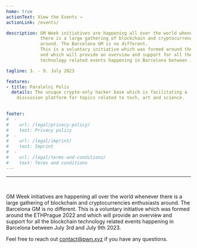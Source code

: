 ```yaml
---
home: true
actionText: View the Events →
actionLink: /events/

description: GM Week initiatives are happening all over the world whenever
             there is a large gathering of blockchain and cryptocurrencies enthusiasts
             around. The Barcelona GM is no different.
             This is a voluntary initiative which was formed around the ETHPrague 2022
             and which will provide an overview and support for all the blockchain
             technology related events happening in Barcelona between July 3rd and July 9th 2023.

tagline: 3. - 9. July 2023

features:
- title: Paralelni Polis
  details: The unique crypto-only hacker base which is facilitating a 
    discussion platform for topics related to tech, art and science.

  
footer:
#  -
#    url: /legal/privacy-policy/
#    text: Privacy policy
#  -
#    url: /legal/imprint/
#    text: Imprint
#  -
#    url: /legal/terms-and-conditions/
#    text: Terms and conditions
---
```


<hr /><br />

GM Week initiatives are happening all over the world whenever
there is a large gathering of blockchain and cryptocurrencies enthusiasts
around. The Barcelona GM is no different.
This is a voluntary initiative which was formed around the ETHPrague 2022
and which will provide an overview and support for all the blockchain
technology related events happening in Barcelona between July 3rd and July 9th 2023.

Feel free to reach out contact@pwn.xyz if you have any questions.
<br />
